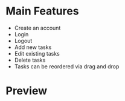 # Main Features
* Create an account
* Login
* Logout
* Add new tasks
* Edit existing tasks
* Delete tasks
* Tasks can be reordered via drag and drop
# Preview

